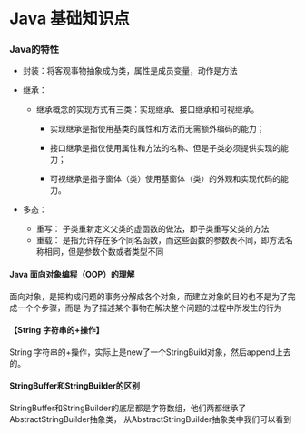 # Java 基础知识点



### Java的特性

- 封装：将客观事物抽象成为类，属性是成员变量，动作是方法

- 继承：

  - 继承概念的实现方式有三类：实现继承、接口继承和可视继承。

    -  实现继承是指使用基类的属性和方法而无需额外编码的能力；

    - 接口继承是指仅使用属性和方法的名称、但是子类必须提供实现的能力；

    - 可视继承是指子窗体（类）使用基窗体（类）的外观和实现代码的能力。

- 多态：

  - 重写： 子类重新定义父类的虚函数的做法，即子类重写父类的方法
  - 重载： 是指允许存在多个同名函数，而这些函数的参数表不同，即方法名称相同，但是参数个数或者类型不同


#### Java 面向对象编程（OOP）的理解
面向对象，是把构成问题的事务分解成各个对象，而建立对象的目的也不是为了完成一个个步骤，而是
为了描述某个事物在解决整个问题的过程中所发生的行为


#### 【String 字符串的+操作】

String 字符串的+操作，实际上是new了一个StringBuild对象，然后append上去的。


#### StringBuffer和StringBuilder的区别

 StringBuffer和StringBuilder的底层都是字符数组，他们两都继承了AbstractStringBuilder抽象类，
  从AbstractStringBuilder抽象类中我们可以看到
